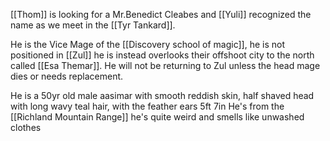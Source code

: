 [[Thom]] is looking for a Mr.Benedict Cleabes and [[Yuli]] recognized the name as we meet in the [[Tyr Tankard]].

He is the Vice Mage of the [[Discovery school of magic]], he is not positioned in [[Zul]] he is instead overlooks their offshoot city to the north called [[Esa Themar]]. He will not be returning to Zul unless the head mage dies or needs replacement.

He is a 50yr old male aasimar with smooth reddish skin, half shaved head with long wavy teal hair, with the feather ears 
5ft 7in
He's from the [[Richland Mountain Range]]
he's quite weird and smells like unwashed clothes
